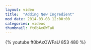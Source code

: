 ```yaml
---
layout: video
title:  "Adding New Ingredient"
mod_date: 2014-03-08 12:00:00
categories: videos
thumbnail: ft0bAxOWFaU
---
```


{% youtube ft0bAxOWFaU 853 480 %}
